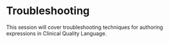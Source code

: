 # Troubleshooting

This session will cover troubleshooting techniques for authoring expressions in Clinical Quality Language.

